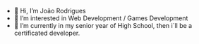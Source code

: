 - 👋 Hi, I’m João Rodrigues
- 👀 I’m interested in Web Development / Games Development
- 🌱 I’m currently in my senior year of High School, then i´ll be a certificated developer.

<!---
Draikontuga/Draikontuga is a ✨ special ✨ repository because its `README.md` (this file) appears on your GitHub profile.
You can click the Preview link to take a look at your changes.
--->
